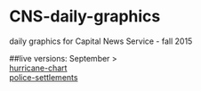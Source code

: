 # CNS-daily-graphics
daily graphics for Capital News Service - fall 2015

##live versions:
September >
<br>
<a href="http://cnsmaryland.org/2015/09/03/continuing-2014-trend-more-major-hurricanes-this-season/" target="_blank">hurricane-chart</a>
<br>
<a href="http://cnsmaryland.org/2015/09/08/freddie-grays-case-settled-for-6-4-million-surpassing-the-5-9-million-eric-garner-settlement/" target="_blank">police-settlements</a>
